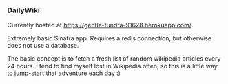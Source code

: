 ### DailyWiki

Currently hosted at https://gentle-tundra-91628.herokuapp.com/.

Extremely basic Sinatra app. Requires a redis connection, but otherwise does not use a database. 

The basic concept is to fetch a fresh list of random wikipedia articles every 24 hours. I tend to find myself lost in Wikipedia often, so this is a little way to jump-start that adventure each day :)
